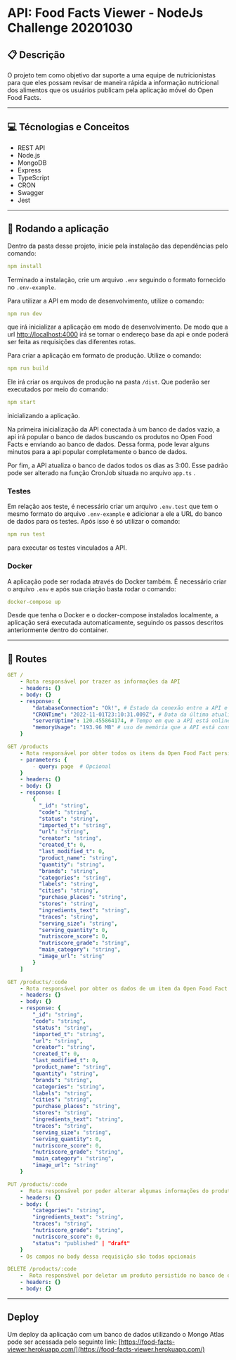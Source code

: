 # API: Food Facts Viewer - NodeJs Challenge 20201030

## :clipboard: Descrição

O projeto tem como objetivo dar suporte a uma equipe de nutricionistas para que eles possam revisar de maneira rápida a informação nutricional dos alimentos que os usuários publicam pela aplicação móvel do Open Food Facts.

---

## :computer: Técnologias e Conceitos

- REST API
- Node.js
- MongoDB
- Express
- TypeScript
- CRON
- Swagger
- Jest

---

## 🏁 Rodando a aplicação

Dentro da pasta desse projeto, inicie pela instalação das dependências pelo comando:

```yml
npm install
```

Terminado a instalação, crie um arquivo `.env` seguindo o formato fornecido no `.env-example`.

Para utilizar a API em modo de desenvolvimento, utilize o comando:

```yml
npm run dev
```

que irá inicializar a aplicação em modo de desenvolvimento. De modo que a url [http://localhost:4000](http://localhost:4000) irá se tornar o endereço base da api e onde poderá ser feita as requisições das diferentes rotas.

Para criar a aplicação em formato de produção. Utilize o comando:

```yml
npm run build
```

Ele irá criar os arquivos de produção na pasta `/dist`. Que poderão ser executados por meio do comando:

```yml
npm start
```

inicializando a aplicação.

Na primeira inicialização da API conectada à um banco de dados vazio, a api irá popular o banco de dados buscando os produtos no Open Food Facts e enviando ao banco de dados. Dessa forma, pode levar alguns minutos para a api popular completamente o banco de dados.

Por fim, a API atualiza o banco de dados todos os dias as 3:00. Esse padrão pode ser alterado na função CronJob situada no arquivo `app.ts` .

### Testes

Em relação aos teste, é necessário criar um arquivo `.env.test` que tem o mesmo formato do arquivo `.env-example` e adicionar a ele a URL do banco de dados para os testes. Após isso é só utilizar o comando:

```yml
npm run test
```

para executar os testes vinculados a API.

### Docker

A aplicação pode ser rodada através do Docker também. É necessário criar o arquivo `.env` e após sua criação basta rodar o comando:

```yml
docker-compose up
```

Desde que tenha o Docker e o docker-compose instalados localmente, a aplicação será executada automaticamente, seguindo os passos descritos anteriormente dentro do container.

---

## :rocket: Routes

```yml
GET /
    - Rota responsável por trazer as informações da API
    - headers: {}
    - body: {}
    - response: {
        "databaseConnection": "Ok!", # Estado da conexão entre a API e o banco de dados
        "CRONTime": "2022-11-01T23:10:31.009Z", # Data da última atualização do banco de dados
        "serverUptime": 120.455864174, # Tempo em que a API está online em segundos
        "memoryUsage": "193.96 MB" # uso de memória que a API está consumindo
    }
```

```yml
GET /products
    - Rota responsável por obter todos os itens da Open Food Fact persistidos no banco de dados sem ter o status de "trash" por paginação
    - parameters: {
        - query: page  # Opcional
    }
    - headers: {}
    - body: {}
    - response: [
        {
          "_id": "string",
          "code": "string",
          "status": "string",
          "imported_t": "string",
          "url": "string",
          "creator": "string",
          "created_t": 0,
          "last_modified_t": 0,
          "product_name": "string",
          "quantity": "string",
          "brands": "string",
          "categories": "string",
          "labels": "string",
          "cities": "string",
          "purchase_places": "string",
          "stores": "string",
          "ingredients_text": "string",
          "traces": "string",
          "serving_size": "string",
          "serving_quantity": 0,
          "nutriscore_score": 0,
          "nutriscore_grade": "string",
          "main_category": "string",
          "image_url": "string"
        }
    ]
```

```yml
GET /products/:code
    - Rota responsável por obter os dados de um item da Open Food Fact persistido no banco de dados pelo seu código
    - headers: {}
    - body: {}
    - response: {
        "_id": "string",
        "code": "string",
        "status": "string",
        "imported_t": "string",
        "url": "string",
        "creator": "string",
        "created_t": 0,
        "last_modified_t": 0,
        "product_name": "string",
        "quantity": "string",
        "brands": "string",
        "categories": "string",
        "labels": "string",
        "cities": "string",
        "purchase_places": "string",
        "stores": "string",
        "ingredients_text": "string",
        "traces": "string",
        "serving_size": "string",
        "serving_quantity": 0,
        "nutriscore_score": 0,
        "nutriscore_grade": "string",
        "main_category": "string",
        "image_url": "string"
    }
```

```yml
PUT /products/:code
    -  Rota responsável por poder alterar algumas informações do produto persistido no banco de dados pelo seu código
    - headers: {}
    - body: {
        "categories": "string",
        "ingredients_text": "string",
        "traces": "string",
        "nutriscore_grade": "string",
        "nutriscore_score": 0,
        "status": "published" | "draft"
    }
    - Os campos no body dessa requisição são todos opcionais
```

```yml
DELETE /products/:code
    -  Rota responsável por deletar um produto persistido no banco de dados
    - headers: {}
    - body: {}
```

---

## Deploy

Um deploy da aplicação com um banco de dados utilizando o Mongo Atlas pode ser acessada pelo seguinte link:
[https://food-facts-viewer.herokuapp.com/](https://food-facts-viewer.herokuapp.com/)
